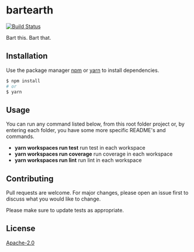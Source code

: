 # bartearth

[![Build Status](https://travis-ci.org/HQ20/starter-kit.svg?branch=master)](https://travis-ci.org/HQ20/starter-kit)

Bart this. Bart that.

## Installation

Use the package manager [npm](https://www.npmjs.com/) or [yarn](https://yarnpkg.com) to install dependencies.

```bash
$ npm install
# or
$ yarn
```

## Usage

You can run any command listed below, from this root folder project or, by entering each folder, you have some more specific README's and commands.

* **yarn workspaces run test** run test in each workspace
* **yarn workspaces run coverage** run coverage in each workspace
* **yarn workspaces run lint** run lint in each workspace

## Contributing
Pull requests are welcome. For major changes, please open an issue first to discuss what you would like to change.

Please make sure to update tests as appropriate.

## License
[Apache-2.0](LICENSE)
